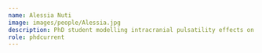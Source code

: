 ```yaml
---
name: Alessia Nuti
image: images/people/Alessia.jpg
description: PhD student modelling intracranial pulsatility effects on microvessel damage and CSF transport
role: phdcurrent
---
```


